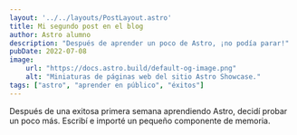 ```yaml
---
layout: '../../layouts/PostLayout.astro'
title: Mi segundo post en el blog
author: Astro alumno
description: "Después de aprender un poco de Astro, ¡no podía parar!"
pubDate: 2022-07-08
image: 
    url: "https://docs.astro.build/default-og-image.png"
    alt: "Miniaturas de páginas web del sitio Astro Showcase."
tags: ["astro", "aprender en público", "éxitos"]
---
```

Después de una exitosa primera semana aprendiendo Astro, decidí probar un poco más. Escribí e importé un pequeño componente de memoria.